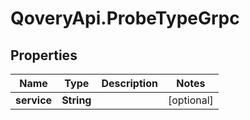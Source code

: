 # QoveryApi.ProbeTypeGrpc

## Properties

Name | Type | Description | Notes
------------ | ------------- | ------------- | -------------
**service** | **String** |  | [optional] 



